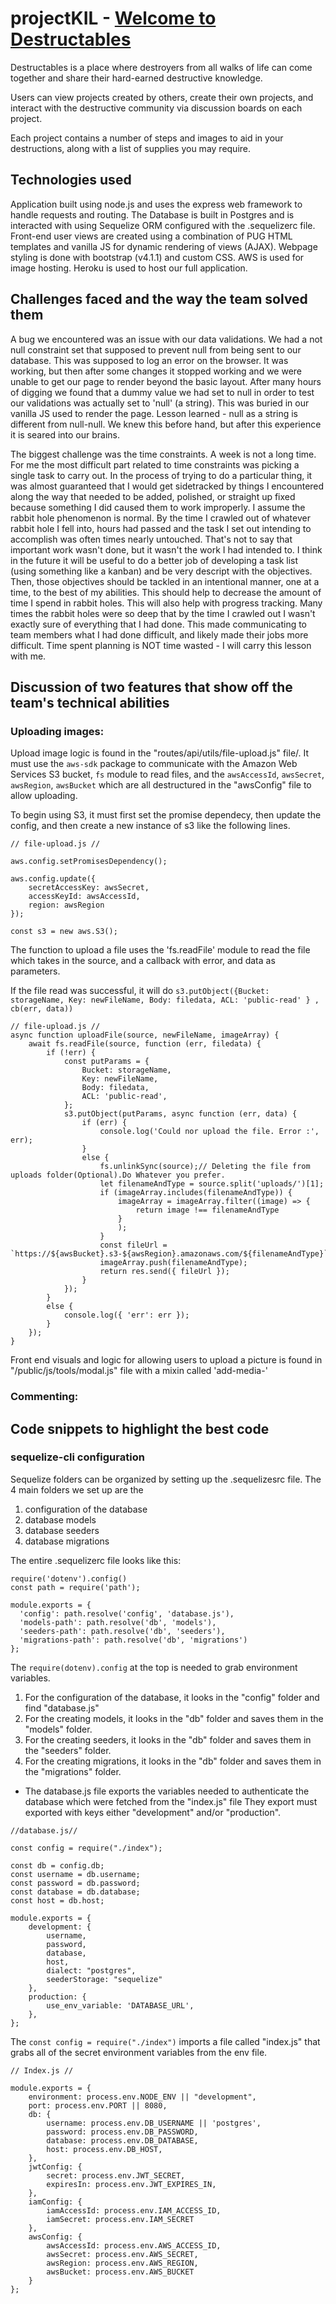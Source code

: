 # projectKIL - [Welcome to Destructables](https://destructable.herokuapp.com/)

Destructables is a place where destroyers from all walks of life can come together and share their hard-earned destructive knowledge.

Users can view projects created by others, create their own projects, and interact with the destructive community via discussion boards on each project. 

Each project contains a number of steps and images to aid in your destructions, along with a list of supplies you may require.

## Technologies used

Application built using node.js and uses the express web framework to handle requests and routing. The Database is built in Postgres and is interacted with using Sequelize ORM configured with the .sequelizerc file. Front-end user views are created using a combination of PUG HTML templates and vanilla JS for dynamic rendering of views (AJAX). Webpage styling is done with bootstrap (v4.1.1) and custom CSS. AWS is used for image hosting. Heroku is used to host our full application. 

## Challenges faced and the way the team solved them

A bug we encountered was an issue with our data validations. We had a not null constraint set that supposed to prevent null from being sent to our database. This was supposed to log an error on the browser. It was working, but then after some changes it stopped working and we were unable to get our page to render beyond the basic layout. After many hours of digging we found that a dummy value we had set to null in order to test our validations was actually set to 'null' (a string). This was buried in our vanilla JS used to render the page. Lesson learned - null as a string is different from null-null. We knew this before hand, but after this experience it is seared into our brains.

The biggest challenge was the time constraints. A week is not a long time. For me the most difficult part related to time constraints was picking a single task to carry out. In the process of trying to do a particular thing, it was almost guaranteed that I would get sidetracked by things I encountered along the way that needed to be added, polished, or straight up fixed because something I did caused them to work improperly. I assume the rabbit hole phenomenon is normal. By the time I crawled out of whatever rabbit hole I fell into, hours had passed and the task I set out intending to accomplish was often times nearly untouched. That's not to say that important work wasn't done, but it wasn't the work I had intended to. I think in the future it will be useful to do a better job of developing a task list (using something like a kanban) and be very descript with the objectives. Then, those objectives should be tackled in an intentional manner, one at a time, to the best of my abilities. This should help to decrease the amount of time I spend in rabbit holes. This will also help with progress tracking. Many times the rabbit holes were so deep that by the time I crawled out I wasn't exactly sure of everything that I had done. This made communicating to team members what I had done difficult, and likely made their jobs more difficult. Time spent planning is NOT time wasted - I will carry this lesson with me.

## Discussion of two features that show off the team's technical abilities

### Uploading images:
Upload image logic is found in the "routes/api/utils/file-upload.js" file/. It must use the ```aws-sdk``` package to communicate with the Amazon Web Services S3 bucket,  ```fs``` module to read files, and the ```awsAccessId```, ```awsSecret```, ```awsRegion```, ```awsBucket``` which are all destructured in the "awsConfig" file to allow uploading.

To begin using S3, it must first set the promise dependecy, then update the config, and then create a new instance of s3 like the following lines.
```
// file-upload.js //

aws.config.setPromisesDependency();

aws.config.update({
    secretAccessKey: awsSecret,
    accessKeyId: awsAccessId,
    region: awsRegion
});

const s3 = new aws.S3();
```
The function to upload a file uses the 'fs.readFile' module to read the file which takes in the source, and a callback with error, and data as parameters.

If the file read was successful, it will do ```s3.putObject({Bucket: storageName, Key: newFileName, Body: filedata, ACL: 'public-read' } , cb(err, data))```
```
// file-upload.js //
async function uploadFile(source, newFileName, imageArray) {
    await fs.readFile(source, function (err, filedata) {
        if (!err) {
            const putParams = {
                Bucket: storageName,
                Key: newFileName,
                Body: filedata,
                ACL: 'public-read',
            };
            s3.putObject(putParams, async function (err, data) {
                if (err) {
                    console.log('Could nor upload the file. Error :', err);
                }
                else {
                    fs.unlinkSync(source);// Deleting the file from uploads folder(Optional).Do Whatever you prefer.
                    let filenameAndType = source.split('uploads/')[1];
                    if (imageArray.includes(filenameAndType)) {
                        imageArray = imageArray.filter((image) => {
                            return image !== filenameAndType
                        }
                        );
                    }
                    const fileUrl = `https://${awsBucket}.s3-${awsRegion}.amazonaws.com/${filenameAndType}`
                    imageArray.push(filenameAndType);
                    return res.send({ fileUrl });
                }
            });
        }
        else {
            console.log({ 'err': err });
        }
    });
}
```

Front end visuals and logic for allowing users to upload a picture is found in "/public/js/tools/modal.js" file with a mixin called 'add-media-'


### Commenting:

## Code snippets to highlight the best code

### sequelize-cli configuration
Sequelize folders can be organized by setting up the .sequelizesrc file. The 4 main folders we set up are the
1. configuration of the database
2. database models
3. database seeders
4. database migrations

The entire .sequelizerc file looks like this:
```
require('dotenv').config()
const path = require('path');

module.exports = {
  'config': path.resolve('config', 'database.js'),
  'models-path': path.resolve('db', 'models'),
  'seeders-path': path.resolve('db', 'seeders'),
  'migrations-path': path.resolve('db', 'migrations')
};

```

The ```require(dotenv).config``` at the top is needed to grab environment variables.

1. For the configuration of the database, it looks in the "config" folder and find "database.js"
2. For the creating models, it looks in the "db" folder and saves them in the "models" folder.
3. For the creating seeders, it looks in the "db" folder and saves them in the "seeders" folder.
4. For the creating migrations, it looks in the "db" folder and saves them in the "migrations" folder.

* The database.js file exports the variables needed to authenticate the database which were fetched from the "index.js" file They export must exported with keys either "development" and/or "production".
```
//database.js//

const config = require("./index");

const db = config.db;
const username = db.username;
const password = db.password;
const database = db.database;
const host = db.host;

module.exports = {
    development: {
        username,
        password,
        database,
        host,
        dialect: "postgres",
        seederStorage: "sequelize"
    },
    production: {
        use_env_variable: 'DATABASE_URL',
    },
};
```
The ```const config = require("./index")``` imports a file called "index.js" that grabs all of the secret environment variables from the env file.
```
// Index.js //

module.exports = {
    environment: process.env.NODE_ENV || "development",
    port: process.env.PORT || 8080,
    db: {
        username: process.env.DB_USERNAME || 'postgres',
        password: process.env.DB_PASSWORD,
        database: process.env.DB_DATABASE,
        host: process.env.DB_HOST,
    },
    jwtConfig: {
        secret: process.env.JWT_SECRET,
        expiresIn: process.env.JWT_EXPIRES_IN,
    },
    iamConfig: {
        iamAccessId: process.env.IAM_ACCESS_ID,
        iamSecret: process.env.IAM_SECRET
    },
    awsConfig: {
        awsAccessId: process.env.AWS_ACCESS_ID,
        awsSecret: process.env.AWS_SECRET,
        awsRegion: process.env.AWS_REGION,
        awsBucket: process.env.AWS_BUCKET
    }
};
